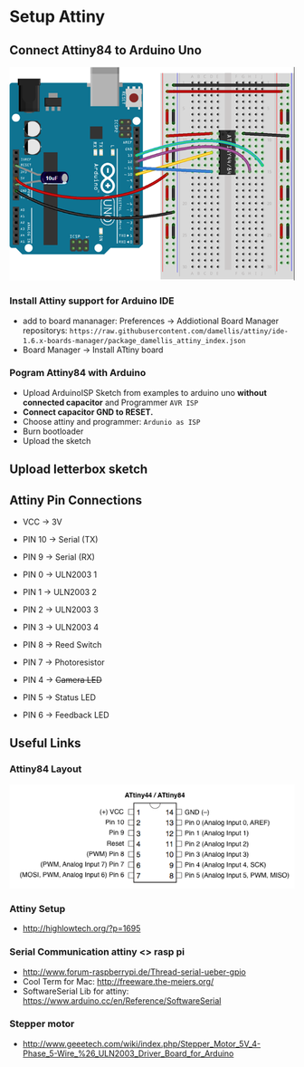 # Setup Attiny

## Connect Attiny84 to Arduino Uno

![](images/programming-attiny44-attiny84-with-arduino-uno.png)



### Install Attiny support for Arduino IDE

* add to board mananager: Preferences -> Addiotional Board Manager repositorys: `https://raw.githubusercontent.com/damellis/attiny/ide-1.6.x-boards-manager/package_damellis_attiny_index.json`
* Board Manager -> Install ATtiny board

### Pogram Attiny84 with Arduino

* Upload ArduinoISP Sketch from examples to arduino uno **without connected capacitor** and Programmer `AVR ISP`
* **Connect capacitor GND to RESET.**
* Choose attiny and programmer: `Ardunio as ISP`
* Burn bootloader
* Upload the sketch


## Upload letterbox sketch



## Attiny Pin Connections

* VCC -> 3V


* PIN 10 -> Serial (TX)
* PIN 9 -> Serial (RX)
* PIN 0 -> ULN2003 1
* PIN 1 ->  ULN2003 2
* PIN 2 -> ULN2003 3
* PIN 3 ->  ULN2003 4
* PIN 8 -> Reed Switch
* PIN 7 -> Photoresistor
* PIN 4 -> ~~Camera LED~~
* PIN 5 -> Status LED
* PIN 6 -> Feedback LED




## Useful Links

### Attiny84 Layout

![](images/ATtiny44-84.png)

### Attiny Setup

* http://highlowtech.org/?p=1695

### Serial Communication attiny <> rasp pi

* http://www.forum-raspberrypi.de/Thread-serial-ueber-gpio
* Cool Term for Mac: http://freeware.the-meiers.org/
* SoftwareSerial Lib for attiny: https://www.arduino.cc/en/Reference/SoftwareSerial

### Stepper motor

* <http://www.geeetech.com/wiki/index.php/Stepper_Motor_5V_4-Phase_5-Wire_%26_ULN2003_Driver_Board_for_Arduino>